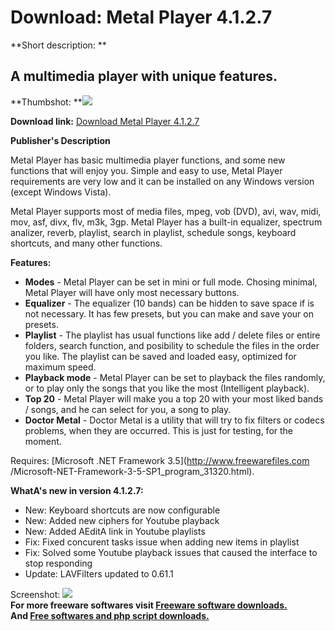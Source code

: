 # Download: Metal Player 4.1.2.7

**Short description: **

## A multimedia player with unique features.

  
**Thumbshot: **![](http://www.freewarefiles.com/screenshot/metal_player3_md.jpg)   
  
**Download link:** [Download Metal Player 4.1.2.7](http://freesoftwares.boysofts.com/Metal-Player_program_56547.html)  
  

**Publisher's Description**  
  

Metal Player has basic multimedia player functions, and some new functions
that will enjoy you. Simple and easy to use, Metal Player requirements are
very low and it can be installed on any Windows version (except Windows
Vista).

Metal Player supports most of media files, mpeg, vob (DVD), avi, wav, midi,
mov, asf, divx, flv, m3k, 3gp. Metal Player has a built-in equalizer, spectrum
analizer, reverb, playlist, search in playlist, schedule songs, keyboard
shortcuts, and many other functions.

**Features:**

  * **Modes** \- Metal Player can be set in mini or full mode. Chosing minimal, Metal Player will have only most necessary buttons. 
  * **Equalizer** \- The equalizer (10 bands) can be hidden to save space if is not necessary. It has few presets, but you can make and save your on presets. 
  * **Playlist** \- The playlist has usual functions like add / delete files or entire folders, search function, and posibility to schedule the files in the order you like. The playlist can be saved and loaded easy, optimized for maximum speed. 
  * **Playback mode** \- Metal Player can be set to playback the files randomly, or to play only the songs that you like the most (Intelligent playback). 
  * **Top 20** \- Metal Player will make you a top 20 with your most liked bands / songs, and he can select for you, a song to play. 
  * **Doctor Metal** \- Doctor Metal is a utility that will try to fix filters or codecs problems, when they are occurred. This is just for testing, for the moment. 

Requires: [Microsoft .NET Framework 3.5](http://www.freewarefiles.com
/Microsoft-NET-Framework-3-5-SP1_program_31320.html).

**WhatA's new in version 4.1.2.7:**

  * New: Keyboard shortcuts are now configurable 
  * New: Added new ciphers for Youtube playback 
  * New: Added AEditA link in Youtube playlists 
  * Fix: Fixed concurent tasks issue when adding new items in playlist 
  * Fix: Solved some Youtube playback issues that caused the interface to stop responding 
  * Update: LAVFilters updated to 0.61.1 

  
  
Screenshot: ![](http://www.freewarefiles.com/screenshot/metal_player3.jpg)  
**For more freeware softwares visit [Freeware software downloads.](http://freesoftwares.boysofts.com/)**   
**And [Free softwares and php script downloads.](http://www.boysofts.com/)**

